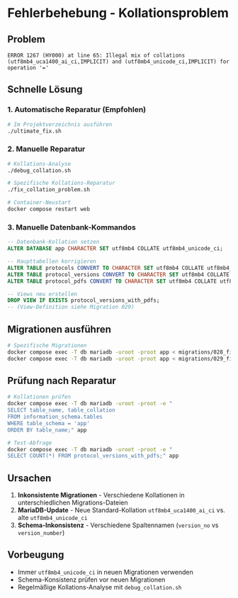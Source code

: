 # Fehlerbehebung - Kollationsproblem

## Problem
```
ERROR 1267 (HY000) at line 65: Illegal mix of collations (utf8mb4_uca1400_ai_ci,IMPLICIT) and (utf8mb4_unicode_ci,IMPLICIT) for operation '='
```

## Schnelle Lösung

### 1. Automatische Reparatur (Empfohlen)
```bash
# Im Projektverzeichnis ausführen
./ultimate_fix.sh
```

### 2. Manuelle Reparatur
```bash
# Kollations-Analyse
./debug_collation.sh

# Spezifische Kollations-Reparatur
./fix_collation_problem.sh

# Container-Neustart
docker compose restart web
```

### 3. Manuelle Datenbank-Kommandos
```sql
-- Datenbank-Kollation setzen
ALTER DATABASE app CHARACTER SET utf8mb4 COLLATE utf8mb4_unicode_ci;

-- Haupttabellen korrigieren
ALTER TABLE protocols CONVERT TO CHARACTER SET utf8mb4 COLLATE utf8mb4_unicode_ci;
ALTER TABLE protocol_versions CONVERT TO CHARACTER SET utf8mb4 COLLATE utf8mb4_unicode_ci;
ALTER TABLE protocol_pdfs CONVERT TO CHARACTER SET utf8mb4 COLLATE utf8mb4_unicode_ci;

-- Views neu erstellen
DROP VIEW IF EXISTS protocol_versions_with_pdfs;
-- (View-Definition siehe Migration 029)
```

## Migrationen ausführen
```bash
# Spezifische Migrationen
docker compose exec -T db mariadb -uroot -proot app < migrations/028_final_collation_fix.sql
docker compose exec -T db mariadb -uroot -proot app < migrations/029_fix_schema_mismatch.sql
```

## Prüfung nach Reparatur
```bash
# Kollationen prüfen
docker compose exec -T db mariadb -uroot -proot -e "
SELECT table_name, table_collation 
FROM information_schema.tables 
WHERE table_schema = 'app' 
ORDER BY table_name;" app

# Test-Abfrage
docker compose exec -T db mariadb -uroot -proot -e "
SELECT COUNT(*) FROM protocol_versions_with_pdfs;" app
```

## Ursachen
1. **Inkonsistente Migrationen** - Verschiedene Kollationen in unterschiedlichen Migrations-Dateien
2. **MariaDB-Update** - Neue Standard-Kollation `utf8mb4_uca1400_ai_ci` vs. alte `utf8mb4_unicode_ci`
3. **Schema-Inkonsistenz** - Verschiedene Spaltennamen (`version_no` vs `version_number`)

## Vorbeugung
- Immer `utf8mb4_unicode_ci` in neuen Migrationen verwenden
- Schema-Konsistenz prüfen vor neuen Migrationen
- Regelmäßige Kollations-Analyse mit `debug_collation.sh`

